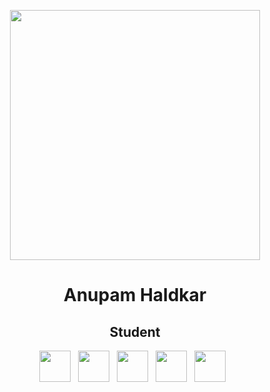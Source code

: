 <p align="center">
<img src="https://user-images.githubusercontent.com/48323127/95089087-5aa58e00-0741-11eb-8e94-2accc27c1f27.gif" height="400">

<h1 align="center">Anupam Haldkar</h1>

<h2 align="center">Student</h2>

<p align='center'>
  <a href="mailto:ahdev2020@outlook.com"><img height="50" src="img/gmail.png?raw=true"></a>&nbsp;&nbsp;
  <a href="https://www.linkedin.com/in/ahaldkar"><img height="50" src="img/linkedin.png?raw=true"></a>&nbsp;&nbsp;
  <a href="https://medium.com/@ahdev2020"><img height="50" src="img/medium.png?raw=true"></a>&nbsp;&nbsp;
  <a href="https://twitter.com/anupamhaldkar"><img height="50" src="img/twitter.png?raw=true"></a>&nbsp;&nbsp;
  <a href="anupamhaldkar.tech"><img height="50" src="img/website.png?raw=true"></a>&nbsp;&nbsp;
</p>
</p>
